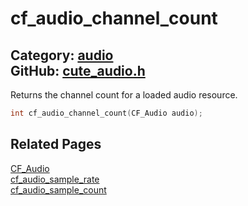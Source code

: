 [//]: # (This file is automatically generated by Cute Framework's docs parser.)
[//]: # (Do not edit this file by hand!)
[//]: # (See: https://github.com/RandyGaul/cute_framework/blob/master/samples/docs_parser.cpp)
[](../header.md ':include')

# cf_audio_channel_count

Category: [audio](/api_reference?id=audio)  
GitHub: [cute_audio.h](https://github.com/RandyGaul/cute_framework/blob/master/include/cute_audio.h)  
---

Returns the channel count for a loaded audio resource.

```cpp
int cf_audio_channel_count(CF_Audio audio);
```

## Related Pages

[CF_Audio](/audio/cf_audio.md)  
[cf_audio_sample_rate](/audio/cf_audio_sample_rate.md)  
[cf_audio_sample_count](/audio/cf_audio_sample_count.md)  

